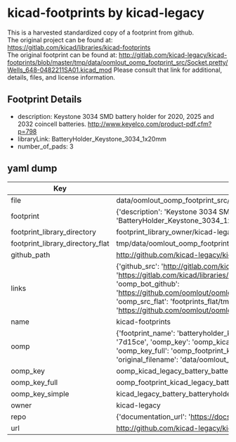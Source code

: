 # kicad-footprints by kicad-legacy  
This is a harvested standardized copy of a footprint from github.  
The original project can be found at:  
https://gitlab.com/kicad/libraries/kicad-footprints  
The original footprint can be found at:
http://gitlab.com/kicad-legacy/kicad-footprints/blob/master/tmp/data/oomlout_oomp_footprint_src/Socket.pretty/Wells_648-0482211SA01.kicad_mod
Please consult that link for additional, details, files, and license information.  
## Footprint Details
* description: Keystone 3034 SMD battery holder for 2020, 2025 and 2032 coincell batteries. http://www.keyelco.com/product-pdf.cfm?p=798  
* libraryLink: BatteryHolder_Keystone_3034_1x20mm  
* number_of_pads: 3  
## yaml dump  
| Key | Value |  
| --- | --- |  
| file | data/oomlout_oomp_footprint_src/kicad-footprints/Battery.pretty/BatteryHolder_Keystone_3034_1x20mm.kicad_mod |  
| footprint | {'description': 'Keystone 3034 SMD battery holder for 2020, 2025 and 2032 coincell batteries. http://www.keyelco.com/product-pdf.cfm?p=798', 'libraryLink': 'BatteryHolder_Keystone_3034_1x20mm', 'number_of_pads': 3} |  
| footprint_library_directory | footprint_library_owner/kicad-legacy_kicad-footprints |  
| footprint_library_directory_flat | tmp/data/oomlout_oomp_footprint_src/footprints_flat/kicad_legacy_battery_batteryholder_keystone_3034_1x20mm/working |  
| github_path | http://github.com/kicad-legacy/kicad-footprints/blob/master/tmp/data/oomlout_oomp_footprint_src/Battery.pretty/BatteryHolder_Keystone_3034_1x20mm.kicad_mod |  
| links | {'github_src': 'http://gitlab.com/kicad-legacy/kicad-footprints/blob/master/tmp/data/oomlout_oomp_footprint_src/Socket.pretty/Wells_648-0482211SA01.kicad_mod', 'github_src_repo': 'https://gitlab.com/kicad/libraries/kicad-footprints', 'oomp_bot': 'tmp/data/oomlout_oomp_footprint_src/footprints/kicad_legacy_battery_batteryholder_keystone_3034_1x20mm/working', 'oomp_bot_github': 'https://github.com/oomlout/oomlout_oomp_footprint_bot/tree/main/tmp/data/oomlout_oomp_footprint_src/footprints/kicad_legacy_battery_batteryholder_keystone_3034_1x20mm/working', 'oomp_src_flat': 'footprints_flat/tmp/data/oomlout_oomp_footprint_src/footprints_flat/kicad_legacy_battery_batteryholder_keystone_3034_1x20mm/working', 'oomp_src_flat_github': 'https://github.com/oomlout/oomlout_oomp_footprint_src/tree/main/tmp/data/oomlout_oomp_footprint_src/footprints_flat/kicad_legacy_battery_batteryholder_keystone_3034_1x20mm/working'} |  
| name | kicad-footprints |  
| oomp | {'footprint_name': 'batteryholder_keystone_3034_1x20mm', 'library_name': 'battery', 'md5': '7d15ced6162b4b6f3f07ff9d6cdbec4e', 'md5_10': '7d15ced616', 'md5_5': '7d15c', 'md5_6': '7d15ce', 'oomp_key': 'oomp_kicad_legacy_battery_batteryholder_keystone_3034_1x20mm', 'oomp_key_extra': 'oomp_footprint_kicad_legacy_battery_batteryholder_keystone_3034_1x20mm', 'oomp_key_full': 'oomp_footprint_kicad_legacy_battery_batteryholder_keystone_3034_1x20mm_7d15ce', 'oomp_key_simple': 'kicad_legacy_battery_batteryholder_keystone_3034_1x20mm', 'original_filename': 'data/oomlout_oomp_footprint_src/kicad-footprints/Battery.pretty/BatteryHolder_Keystone_3034_1x20mm.kicad_mod', 'owner_name': 'kicad_legacy'} |  
| oomp_key | oomp_kicad_legacy_battery_batteryholder_keystone_3034_1x20mm |  
| oomp_key_full | oomp_footprint_kicad_legacy_battery_batteryholder_keystone_3034_1x20mm |  
| oomp_key_simple | kicad_legacy_battery_batteryholder_keystone_3034_1x20mm |  
| owner | kicad-legacy |  
| repo | {'documentation_url': 'https://docs.github.com/rest/repos/repos#get-a-repository', 'message': 'Not Found'} |  
| url | http://github.com/kicad-legacy/kicad-footprints |  

